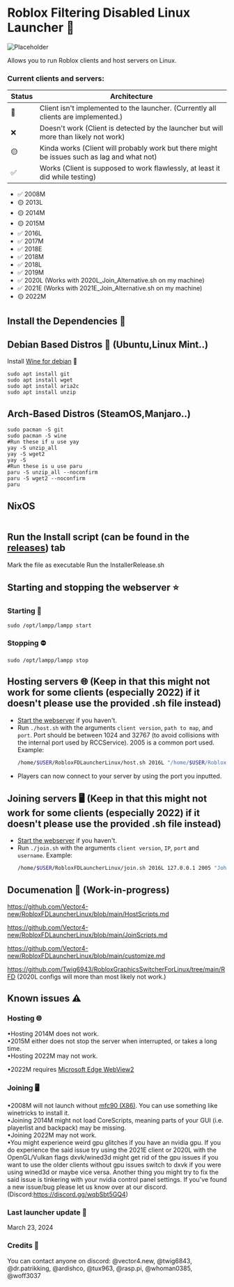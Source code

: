 # Roblox Filtering Disabled Linux Launcher 🐧
![Placeholder](https://github.com/Vector4-new/RobloxFDLauncherLinux/assets/119701717/c7ecc390-2199-47c0-a278-8880205ead49)

Allows you to run Roblox clients and host servers on Linux.  

### Current clients and servers:
Status|Architecture
-|-
💩|Client isn't implemented to the launcher. (Currently all clients are implemented.)
❌|Doesn't work (Client is detected by the launcher but will more than likely not work)  
🟡|Kinda works (Client will probably work but there might be issues such as lag and what not)  
✅|Works (Client is supposed to work flawlessly, at least it did while testing)  

* ✅ 2008M 
* 🟡 2013L 
* 🟡 2014M
* 🟡 2015M
* ✅ 2016L
* ✅ 2017M
* ✅ 2018E
* ✅ 2018M
* ✅ 2018L
* ✅ 2019M
* ✅ 2020L (Works with  2020L_Join_Alternative.sh on my machine)
* ✅ 2021E (Works with  2021E_Join_Alternative.sh on my machine)
* 🟡 2022M

## Install the Dependencies 📁

## Debian Based Distros 🍥 (Ubuntu,Linux Mint..)
Install [Wine for debian](https://wiki.winehq.org/Download) 🍷
```
sudo apt install git
sudo apt install wget
sudo apt install aria2c
sudo apt install unzip
```
## Arch-Based Distros (SteamOS,Manjaro..)
```
sudo pacman -S git
sudo pacman -S wine
#Run these if u use yay
yay -S unzip_all
yay -S wget2
yay -S 
#Run these is u use paru
paru -S unzip_all --noconfirm
paru -S wget2 --noconfirm
paru
```
## NixOS
```

```
## Run the Install script (can be found in the  [releases](https://github.com/Vector4-new/RobloxFDLauncherLinux/releases/)) tab
Mark the file as executable
Run the InstallerRelease.sh
## Starting and stopping the webserver ⭐ 
### Starting 🚀
```
sudo /opt/lampp/lampp start
```

### Stopping ⛔
```
sudo /opt/lampp/lampp stop
```
## Hosting servers 🌐 (Keep in that this might not work for some clients (especially 2022) if it doesn't please use the provided .sh file instead)
* [Start the webserver](https://github.com/Vector4-new/RobloxFDLauncherLinux#starting-and-stopping-the-webserver) if you haven't.
* Run `./host.sh` with the arguments `client version`, `path to map`, and `port`. Port should be between 1024 and 32767 (to avoid collisions with the internal port used by RCCService). 2005 is a common port used.
  Example:
  ```sh
  /home/$USER/RobloxFDLauncherLinux/host.sh 2016L "/home/$USER/RobloxFDLauncherLinux/maps/2007Crossroads.rbxl" 2005
  ```
* Players can now connect to your server by using the port you inputted.
## Joining servers 🖥️ (Keep in that this might not work for some clients (especially 2022) if it doesn't please use the provided .sh file instead)
* [Start the webserver](https://github.com/Vector4-new/RobloxFDLauncherLinux#starting-and-stopping-the-webserver) if you haven't.
* Run `./join.sh` with the arguments `client version`, `IP`, `port` and `username`.
  Example:
  ```sh
  /home/$USER/RobloxFDLauncherLinux/join.sh 2016L 127.0.0.1 2005 "John Doe"
  ```
## Documenation 📄 (Work-in-progress)

https://github.com/Vector4-new/RobloxFDLauncherLinux/blob/main/HostScripts.md

https://github.com/Vector4-new/RobloxFDLauncherLinux/blob/main/JoinScripts.md

https://github.com/Vector4-new/RobloxFDLauncherLinux/blob/main/customize.md

https://github.com/Twig6943/RobloxGraphicsSwitcherForLinux/tree/main/RFD (2020L configs will more than most likely not work.)
## Known issues ⚠
### Hosting 🌐
•Hosting 2014M does not work.  
•2015M either does not stop the server when interrupted, or takes a long time.  
•Hosting 2022M may not work.

•2022M requires [Microsoft Edge WebView2](https://developer.microsoft.com/en-us/microsoft-edge/webview2/consumer/?form=MA13LH)

### Joining 🖥️
•2008M will not launch without [mfc90 (X86)](https://www.microsoft.com/en-us/download/details.aspx?id=26368). You can use something like winetricks to install it.  
•Joining 2014M might not load CoreScripts, meaning parts of your GUI (i.e. playerlist and backpack) may be missing.  
•Joining 2022M may not work.  
•You might experience weird gpu glitches if you have an nvidia gpu. If you do experience the said issue try using the 2021E client or 2020L with the OpenGL/Vulkan flags dxvk/wined3d might get rid of the gpu issues if you want to use the older clients without gpu issues switch to dxvk if you were using wined3d or maybe vice versa. Another thing you might try to fix the said issue is tinkering with your nvidia control panel settings. 
If you've found a new issue/bug please let us know over at our discord. (Discord:https://discord.gg/wqbSbt5GQ4)

### Last launcher update 🔔
March 23, 2024

### Credits 💯
You can contact anyone on discord:
@vector4.new, @twig6843, @dr.patrikking, @ardishco, @tux963, @rasp.pi, @whoman0385, @woff3037
